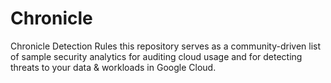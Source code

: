 # Chronicle
Chronicle Detection Rules
 this repository serves as a community-driven list of sample security analytics for auditing cloud usage and for detecting threats to your data & workloads in Google Cloud.
